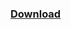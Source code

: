 ### [Download](https://jitpack.io/com/github/hazae41/mc-grappling/master-SNAPSHOT/mc-grappling-master-SNAPSHOT-bundle.jar)

